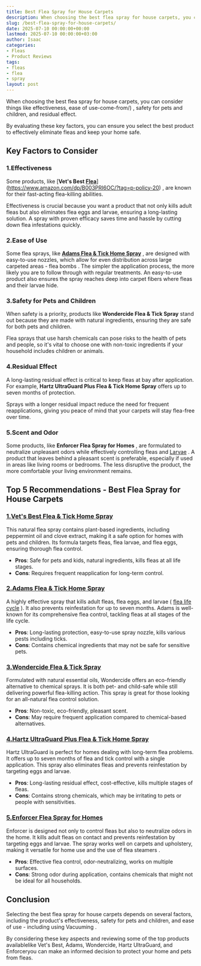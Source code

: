```yaml
---
title: Best Flea Spray for House Carpets
description: When choosing the best flea spray for house carpets, you can consider things like effectiveness, ease of use-come-from , safety for pets and children, and...
slug: /best-flea-spray-for-house-carpets/
date: 2025-07-10 00:00:00+00:00
lastmod: 2025-07-10 00:00:00+03:00
author: Isaac
categories:
- Fleas
- Product Reviews
tags:
- fleas
- flea
- spray
layout: post
---
```

When choosing the best flea spray for house carpets, you can consider things like effectiveness,
ease of use-come-from/)
, safety for pets and children, and residual effect.

By evaluating these key factors, you can ensure you select the best product to effectively eliminate fleas and keep your home safe.
## Key Factors to Consider
### 1.**Effectiveness**
Some products, like
[**Vet's Best [Flea](https://pestpolicy.com/best-flea-carpet-powder/)**](https://www.amazon.com/dp/B003PRI6OC/?tag=p-policy-20)
, are known for their fast-acting flea-killing abilities.

Effectiveness is crucial because you want a product that not only kills adult fleas but also eliminates flea eggs and larvae, ensuring a long-lasting solution. A spray with proven efficacy saves time and hassle by cutting down flea infestations quickly.
### 2.**Ease of Use**
Some flea sprays, like
[**Adams Flea & Tick Home Spray**](https://www.amazon.com/dp/B00JN9H50M/?tag=p-policy-20)
, are designed with easy-to-use nozzles, which allow for even distribution across large carpeted areas -
flea bombs
.
The simpler the application process, the more likely you are to follow through with regular treatments. An easy-to-use product also ensures the spray reaches deep into carpet fibers where fleas and their larvae hide.
### 3.**Safety for Pets and Children**
When safety is a priority, products like
**Wondercide Flea & Tick Spray**
stand out because they are made with natural ingredients, ensuring they are safe for both pets and children.

Flea sprays that use harsh chemicals can pose risks to the health of pets and people, so it's vital to choose one with non-toxic ingredients if your household includes children or animals.
### 4.**Residual Effect**
A long-lasting residual effect is critical to keep fleas at bay after application. For example,
**Hartz UltraGuard Plus Flea & Tick Home Spray**
offers up to seven months of protection.

Sprays with a longer residual impact reduce the need for frequent reapplications, giving you peace of mind that your carpets will stay flea-free over time.
### 5.**Scent and Odor**
Some products, like
**Enforcer Flea Spray for Homes**
, are formulated to neutralize unpleasant odors while effectively controlling fleas and
[Larvae](https://pestpolicy.com/where-do-flea-larvae-live/)
.
A product that leaves behind a pleasant scent is preferable, especially if used in areas like living rooms or bedrooms. The less disruptive the product, the more comfortable your living environment remains.
## Top 5 Recommendations - Best Flea Spray for House Carpets
### [1.**Vet's Best Flea & Tick Home Spray**](https://www.amazon.com/dp/B003PRI6OC/?tag=p-policy-20)
This natural flea spray contains plant-based ingredients, including peppermint oil and clove extract, making it a safe option for homes with pets and children. Its formula targets fleas, flea larvae, and flea eggs, ensuring thorough flea control.
- **Pros**: Safe for pets and kids, natural ingredients, kills fleas at all life stages.
- **Cons**: Requires frequent reapplication for long-term control.
### [2.**Adams Flea & Tick Home Spray**](https://www.amazon.com/dp/B00JN9H50M/?tag=p-policy-20)
A highly effective spray that kills adult fleas, flea eggs, and larvae (
[flea life cycle](https://pestpolicy.com/where-do-fleas-lay-eggs/)
). It also prevents reinfestation for up to seven months. Adams is well-known for its comprehensive flea control, tackling fleas at all stages of the life cycle.
- **Pros**: Long-lasting protection, easy-to-use spray nozzle, kills various pests including ticks.
- **Cons**: Contains chemical ingredients that may not be safe for sensitive pets.
### [3.**Wondercide Flea & Tick Spray**](https://www.amazon.com/dp/B01M8GFPXG/?tag=p-policy-20)
Formulated with natural essential oils, Wondercide offers an eco-friendly alternative to chemical sprays. It is both pet- and child-safe while still delivering powerful flea-killing action. This spray is great for those looking for an all-natural flea control solution.
- **Pros**: Non-toxic, eco-friendly, pleasant scent.
- **Cons**: May require frequent application compared to chemical-based alternatives.
### [4.**Hartz UltraGuard Plus Flea & Tick Home Spray**](https://www.amazon.com/dp/B000633VGG/?tag=p-policy-20)
Hartz UltraGuard is perfect for homes dealing with long-term flea problems. It offers up to seven months of flea and tick control with a single application. This spray also eliminates fleas and prevents reinfestation by targeting eggs and larvae.
- **Pros**: Long-lasting residual effect, cost-effective, kills multiple stages of fleas.
- **Cons**: Contains strong chemicals, which may be irritating to pets or people with sensitivities.
### [5.**Enforcer Flea Spray for Homes**](https://www.amazon.com/dp/B0074YKTCY/?tag=p-policy-20)
Enforcer is designed not only to control fleas but also to neutralize odors in the home. It kills adult fleas on contact and prevents reinfestation by targeting eggs and larvae. The spray works well on carpets and upholstery, making it versatile for home use and the use of
flea steamers
.
- **Pros**: Effective flea control, odor-neutralizing, works on multiple surfaces.
- **Cons**: Strong odor during application, contains chemicals that might not be ideal for all households.
## Conclusion
Selecting the best flea spray for house carpets depends on several factors, including the product's effectiveness, safety for pets and children, and ease of use - including using
Vacuuming
.

By considering these key aspects and reviewing some of the top products availablelike Vet's Best, Adams, Wondercide, Hartz UltraGuard, and Enforceryou can make an informed decision to protect your home and pets from fleas.
